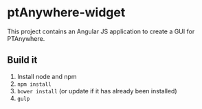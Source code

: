 # ptAnywhere-widget

This project contains an Angular JS application to create a GUI for PTAnywhere.


## Build it

 1. Install node and npm
 1. ``npm install``
 1. ``bower install`` (or update if it has already been installed)
 1. ``gulp``
